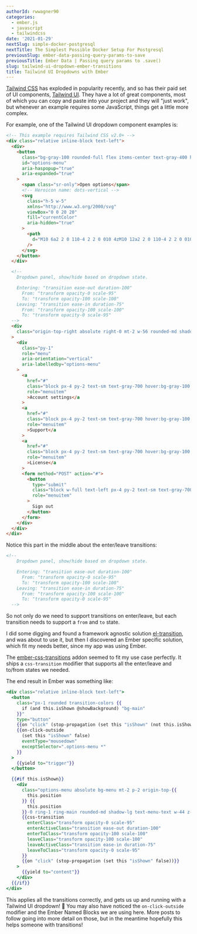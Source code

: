 ```yaml
---
authorId: rwwagner90
categories:
  - ember.js
  - javascript
  - tailwindcss
date: '2021-01-29'
nextSlug: simple-docker-postgresql
nextTitle: The Simplest Possible Docker Setup For Postgresql
previousSlug: ember-data-passing-query-params-to-save
previousTitle: Ember Data | Passing query params to .save()
slug: tailwind-ui-dropdown-ember-transitions
title: Tailwind UI Dropdowns with Ember
---
```


[Tailwind CSS](https://tailwindcss.com/) has exploded in popularity recently,
and so has their paid set of UI components, [Tailwind UI](https://tailwindui.com/).
They have a lot of great components, most of which you can copy and paste into
your project and they will "just work", but whenever an example requires some
JavaScript, things get a little more complex.

For example, one of the Tailwind UI dropdown component examples is:

```html
<!-- This example requires Tailwind CSS v2.0+ -->
<div class="relative inline-block text-left">
  <div>
    <button
      class="bg-gray-100 rounded-full flex items-center text-gray-400 hover:text-gray-600 focus:outline-none focus:ring-2 focus:ring-offset-2 focus:ring-offset-gray-100 focus:ring-indigo-500"
      id="options-menu"
      aria-haspopup="true"
      aria-expanded="true"
    >
      <span class="sr-only">Open options</span>
      <!-- Heroicon name: dots-vertical -->
      <svg
        class="h-5 w-5"
        xmlns="http://www.w3.org/2000/svg"
        viewBox="0 0 20 20"
        fill="currentColor"
        aria-hidden="true"
      >
        <path
          d="M10 6a2 2 0 110-4 2 2 0 010 4zM10 12a2 2 0 110-4 2 2 0 010 4zM10 18a2 2 0 110-4 2 2 0 010 4z"
        />
      </svg>
    </button>
  </div>

  <!--
    Dropdown panel, show/hide based on dropdown state.

    Entering: "transition ease-out duration-100"
      From: "transform opacity-0 scale-95"
      To: "transform opacity-100 scale-100"
    Leaving: "transition ease-in duration-75"
      From: "transform opacity-100 scale-100"
      To: "transform opacity-0 scale-95"
  -->
  <div
    class="origin-top-right absolute right-0 mt-2 w-56 rounded-md shadow-lg bg-white ring-1 ring-black ring-opacity-5"
  >
    <div
      class="py-1"
      role="menu"
      aria-orientation="vertical"
      aria-labelledby="options-menu"
    >
      <a
        href="#"
        class="block px-4 py-2 text-sm text-gray-700 hover:bg-gray-100 hover:text-gray-900"
        role="menuitem"
        >Account settings</a
      >
      <a
        href="#"
        class="block px-4 py-2 text-sm text-gray-700 hover:bg-gray-100 hover:text-gray-900"
        role="menuitem"
        >Support</a
      >
      <a
        href="#"
        class="block px-4 py-2 text-sm text-gray-700 hover:bg-gray-100 hover:text-gray-900"
        role="menuitem"
        >License</a
      >
      <form method="POST" action="#">
        <button
          type="submit"
          class="block w-full text-left px-4 py-2 text-sm text-gray-700 hover:bg-gray-100 hover:text-gray-900 focus:outline-none focus:bg-gray-100 focus:text-gray-900"
          role="menuitem"
        >
          Sign out
        </button>
      </form>
    </div>
  </div>
</div>
```

Notice this part in the middle about the enter/leave transitions:

```html
<!--
    Dropdown panel, show/hide based on dropdown state.

    Entering: "transition ease-out duration-100"
      From: "transform opacity-0 scale-95"
      To: "transform opacity-100 scale-100"
    Leaving: "transition ease-in duration-75"
      From: "transform opacity-100 scale-100"
      To: "transform opacity-0 scale-95"
  -->
```

So not only do we need to support transitions on enter/leave, but each transition
needs to support a `from` and `to` state.

I did some digging and found a framework agnostic solution
[el-transition](https://www.npmjs.com/package/el-transition), and was about to use
it, but then I discovered an Ember specific solution, which fit my needs better,
since my app was using Ember.

The [ember-css-transitions](https://github.com/peec/ember-css-transitions) addon
seemed to fit my use case perfectly. It ships a `css-transition` modifier that
supports all the enter/leave and to/from states we needed.

The end result in Ember was something like:

```hbs
<div class="relative inline-block text-left">
  <button
    class="px-1 rounded transition-colors {{
      if (and this.isShown @showBackground) "bg-main"
    }}"
    type="button"
    {{on "click" (stop-propagation (set this "isShown" (not this.isShown)))}}
    {{on-click-outside
      (set this "isShown" false)
      eventType="mousedown"
      exceptSelector=".options-menu *"
    }}
  >
    {{yield to="trigger"}}
  </button>

  {{#if this.isShown}}
    <div
      class="options-menu absolute bg-menu mt-2 p-2 origin-top-{{
        this.position
      }} {{
        this.position
      }}-0 ring-1 ring-main rounded-md shadow-lg text-menu-text w-44 z-50"
      {{css-transition
        enterClass="transform opacity-0 scale-95"
        enterActiveClass="transition ease-out duration-100"
        enterToClass="transform opacity-100 scale-100"
        leaveClass="transform opacity-100 scale-100"
        leaveActiveClass="transition ease-in duration-75"
        leaveToClass="transform opacity-0 scale-95"
      }}
      {{on "click" (stop-propagation (set this "isShown" false))}}
    >
      {{yield to="content"}}
    </div>
  {{/if}}
</div>
```

This applies all the transitions correctly, and gets us up and running with a
Tailwind UI dropdown! 🎉 You may also have noticed the `on-click-outside` modifier
and the Ember Named Blocks we are using here. More posts to follow going into more
detail on those, but in the meantime hopefully this helps someone with transitions!
